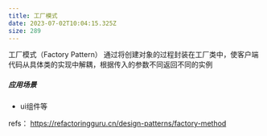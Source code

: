 ```yaml
---
title: 工厂模式
date: 2023-07-02T10:04:15.325Z
size: 289
---
```

工厂模式（Factory Pattern）
通过将创建对象的过程封装在工厂类中，使客户端代码从具体类的实现中解耦，根据传入的参数不同返回不同的实例

##### 应用场景
- ui组件等


refs：
https://refactoringguru.cn/design-patterns/factory-method
